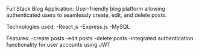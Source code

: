 Full Stack Blog Application:
User-friendly blog platform allowing authenticated users to seamlessly create, edit, and delete posts.

Technologies used: 
-React.js 
-Express.js
-MySQL

Features:
-create posts
-edit posts
-delete posts
-integrated authentication functionality for user accounts using JWT
